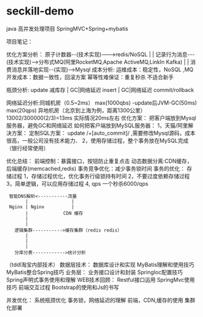 # seckill-demo
java 高并发处理项目 SpringMVC+Spring+mybatis 

项目笔记：

优化方案分析： 原子计数器--(技术实现)--->redis/NoSQL | | 记录行为消息---(技术实现)-->分布式MQ(阿里RocketMQ,Apache ActiveMQ,LinkIn Kafka) | | 消费消息并落地实现--(实现)-->Mysql 成本分析: 运维成本：稳定性，NoSQL ,MQ 开发成本：数据一致性，回滚方案 幂等性难保证：重复秒杀 不适合新手

瓶颈分析: update 减库存 | GC|网络延迟 insert | GC|网络延迟 commit/rollback

网络延迟分析:同城机房（0.5~2ms） max(1000qbs) -update后JVM-GC(50ms) max(20qps) 异地机房（北京到上海为例，距离1300公里）13002/300000(2/3)=13ms 实际情况20ms左右 优化方案： 把客户端放到Mysql服务器，避免GC和网络延迟 如何把客户端放到MySQL服务器： 1，天猫/阿里解决方案： 定制SQL方案： update /+[auto_commit]/ ,需要修改Mysql源码，成本很高，一般公司没有技术能力、 2，使用存储过程，整个事务放在MySQL完成（银行经常使用）

优化总结： 前端控制：暴露接口，按钮防止重复点击 动态数据分离:CDN缓存，后端缓存(memcached,redis) 事务竞争优化：减少事务锁时间 事务的优化： 存储过程 1，存储过程优化，优化事务行级锁持有时间 2，不要过度依赖存储过程 3，简单逻辑，可以应用存储过程 4, qps 一个秒杀6000/qps

     智能DNS解析<-----------流量
           |                |
     Nginx | Nginx          |
           |             CDN 缓存
           |
           |
       逻辑集群----------->缓存集群（redis redis）
           |
           |
           |
       分库分表------------>统计分析
   （tddl淘宝内部技术）
数据层技术： 数据库设计和实现 MyBatis理解和使用技巧 MyBatis整合Spring技巧 业务层： 业务接口设计和封装 SpringIoc配置技巧 Spring声明式事务使用和理解 WEB技术回顾： Restful接口运用 SpringMvc使用技巧 前端交互过程 Bootstrap的使用和Js的书写

并发优化： 系统瓶颈优化 事务锁，网络延迟的理解 前端，CDN,缓存的使用 集群化部署
